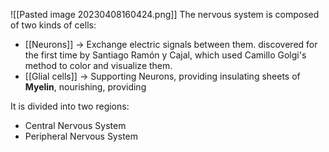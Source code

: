 ![[Pasted image 20230408160424.png]]
The nervous system is composed of two kinds of cells:
- [[Neurons]] -> Exchange electric signals between them. discovered for the first time by Santiago Ramón y Cajal, which used Camillo Golgi's method to color and visualize them.
- [[Glial cells]] -> Supporting Neurons, providing insulating sheets of **Myelin**, nourishing, providing 


It is divided into two regions:
- Central Nervous System
- Peripheral Nervous System

